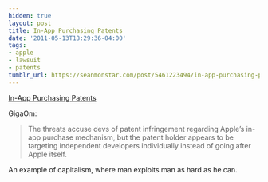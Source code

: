 ```yaml
---
hidden: true
layout: post
title: In-App Purchasing Patents
date: '2011-05-13T18:29:36-04:00'
tags:
- apple
- lawsuit
- patents
tumblr_url: https://seanmonstar.com/post/5461223494/in-app-purchasing-patents
---
```

[In-App Purchasing Patents](http://gigaom.com/apple/indie-devs-get-hit-with-lawsuit-threats-over-in-app-purchases/)  

GigaOm:

> The threats accuse devs of patent infringement regarding Apple’s in-app purchase mechanism, but the patent holder appears to be targeting independent developers individually instead of going after Apple itself.

An example of capitalism, where man exploits man as hard as he can.

